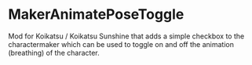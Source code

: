 # MakerAnimatePoseToggle
Mod for Koikatsu / Koikatsu Sunshine that adds a simple checkbox to the charactermaker which can be used to toggle on and off the animation (breathing) of the character.
